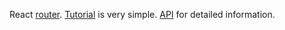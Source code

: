 React [router](https://github.com/ReactTraining/react-router/tree/master/docs). [Tutorial](https://github.com/reactjs/react-router-tutorial) is very simple. [API](https://github.com/ReactTraining/react-router/blob/master/docs/API.md) for detailed information.
